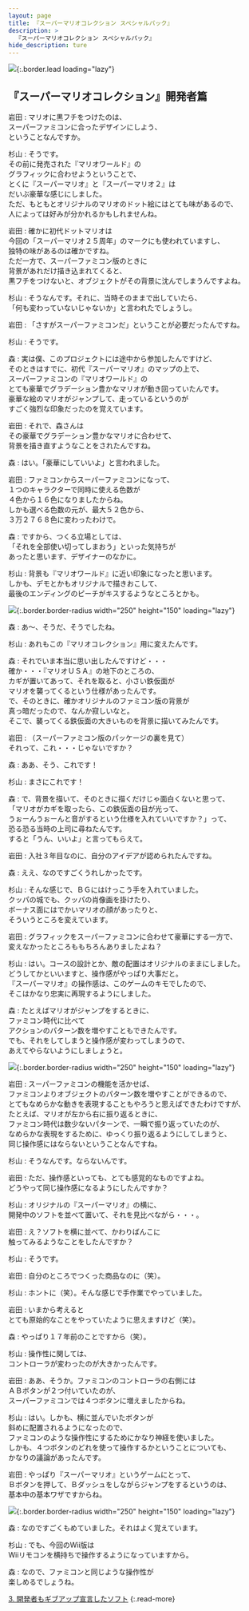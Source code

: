 ```yaml
---
layout: page
title: 『スーパーマリオコレクション スペシャルパック』
description: >
  『スーパーマリオコレクション スペシャルパック』
hide_description: ture
---
```


![](/interviews/jp/wii/svmj/vol2/img/mainvisual2.jpg){:.border.lead loading="lazy"}

<DIV CLASS="link_mario25th">

## 『スーパーマリオコレクション』開発者篇

岩田
: マリオに黒フチをつけたのは、<br>スーパーファミコンに合ったデザインにしよう、<br>ということなんですか。

杉山
: そうです。<br>その前に発売された『マリオワールド』の<br>グラフィックに合わせようということで、<br>とくに『スーパーマリオ』と『スーパーマリオ２』は<br>だいぶ豪華な感じにしました。<br>ただ、もともとオリジナルのマリオのドット絵にはとても味があるので、<br>人によっては好みが分かれるかもしれませんね。

岩田
: 確かに初代ドットマリオは<br>今回の「スーパーマリオ２５周年」のマークにも使われていますし、<br>独特の味があるのは確かですね。<br>ただ一方で、スーパーファミコン版のときに<br>背景があれだけ描き込まれてくると、<br>黒フチをつけないと、オブジェクトがその背景に沈んでしまうんですよね。

杉山
: そうなんです。それに、当時そのままで出していたら、<br>「何も変わっていないじゃないか」と言われたでしょうし。

岩田
: 「さすがスーパーファミコンだ」ということが必要だったんですね。

杉山
: そうです。

森
: 実は僕、このプロジェクトには途中から参加したんですけど、<br>そのときはすでに、初代『スーパーマリオ』のマップの上で、<br>スーパーファミコンの『マリオワールド』の<br>とても豪華でグラデーション豊かなマリオが動き回っていたんです。<br>豪華な絵のマリオがジャンプして、走っているというのが<br>すごく強烈な印象だったのを覚えています。

岩田
: それで、森さんは<br>その豪華でグラデーション豊かなマリオに合わせて、<br>背景を描き直すようなことをされたんですね。

森
: はい。「豪華にしていいよ」と言われました。

岩田
: ファミコンからスーパーファミコンになって、<br>１つのキャラクターで同時に使える色数が<br>４色から１６色になりましたからね。<br>しかも選べる色数の元が、最大５２色から、<br>３万２７６８色に変わったわけで。

森
: ですから、つくる立場としては、<br>「それを全部使い切ってしまおう」といった気持ちが<br>あったと思います、デザイナーのなかに。

杉山
: 背景も『マリオワールド』に近い印象になったと思います。<br>しかも、デモとかもオリジナルで描きおこして、<br>最後のエンディングのピーチがキスするようなところとかも。

![](/interviews/jp/wii/svmj/vol2/img/photo4.jpg){:.border.border-radius width="250" height="150" loading="lazy"}

森
: あ〜、そうだ、そうでしたね。

杉山
: あれもこの『マリオコレクション』用に変えたんです。

森
: それでいま本当に思い出したんですけど・・・<br>確か・・・『マリオＵＳＡ』の地下のところの、<br>カギが置いてあって、それを取ると、小さい鉄仮面が<br>マリオを襲ってくるという仕様があったんです。<br>で、そのときに、確かオリジナルのファミコン版の背景が<br>真っ暗だったので、なんか寂しいなと。<br>そこで、襲ってくる鉄仮面の大きいものを背景に描いてみたんです。

岩田
: （スーパーファミコン版のパッケージの裏を見て）<br>それって、これ・・・じゃないですか？

森
: ああ、そう、これです！

杉山
: まさにこれです！

森
: で、背景を描いて、そのときに描くだけじゃ面白くないと思って、<br>「マリオがカギを取ったら、この鉄仮面の目が光って、<br>うぉーんうぉーんと音がするという仕様を入れていいですか？」って、<br>恐る恐る当時の上司に尋ねたんです。<br>すると「うん、いいよ」と言ってもらえて。

岩田
: 入社３年目なのに、自分のアイデアが認められたんですね。

森
: ええ、なのですごくうれしかったです。

杉山
: そんな感じで、ＢＧにはけっこう手を入れていました。<br>クッパの城でも、クッパの肖像画を掛けたり、<br>ボーナス面にはでかいマリオの顔があったりと、<br>そういうところを変えています。

岩田
: グラフィックをスーパーファミコンに合わせて豪華にする一方で、<br>変えなかったところももちろんありましたよね？

杉山
: はい。コースの設計とか、敵の配置はオリジナルのままにしました。<br>どうしてかといいますと、操作感がやっぱり大事だと。<br>『スーパーマリオ』の操作感は、このゲームのキモでしたので、<br>そこはかなり忠実に再現するようにしました。

森
: たとえばマリオがジャンプをするときに、<br>ファミコン時代に比べて<br>アクションのパターン数を増やすこともできたんです。<br>でも、それをしてしまうと操作感が変わってしまうので、<br>あえてやらないようにしましょうと。

![](/interviews/jp/wii/svmj/vol2/img/photo5.jpg){:.border.border-radius width="250" height="150" loading="lazy"}

岩田
: スーパーファミコンの機能を活かせば、<br>ファミコンよりオブジェクトのパターン数を増やすことができるので、<br>とてもなめらかな動きを表現することもやろうと思えばできたわけですが、<br>たとえば、マリオが左から右に振り返るときに、<br>ファミコン時代は数少ないパターンで、一瞬で振り返っていたのが、<br>なめらかな表現をするために、ゆっくり振り返るようにしてしまうと、<br>同じ操作感にはならないということなんですね。

杉山
: そうなんです。ならないんです。

岩田
: ただ、操作感といっても、とても感覚的なものですよね。<br>どうやって同じ操作感になるようにしたんですか？

杉山
: オリジナルの『スーパーマリオ』の横に、<br>開発中のソフトを並べて置いて、それを見比べながら・・・。

岩田
: え？ソフトを横に並べて、かわりばんこに<br>触ってみるようなことをしたんですか？

杉山
: そうです。

岩田
: 自分のところでつくった商品なのに（笑）。

杉山
: ホントに（笑）。そんな感じで手作業でやっていました。

岩田
: いまから考えると<br>とても原始的なことをやっていたように思えますけど（笑）。

森
: やっぱり１７年前のことですから（笑）。

杉山
: 操作性に関しては、<br>コントローラが変わったのが大きかったんです。

岩田
: ああ、そうか。ファミコンのコントローラの右側には<br>ＡＢボタンが２つ付いていたのが、<br>スーパーファミコンでは４つボタンに増えましたからね。

杉山
: はい。しかも、横に並んでいたボタンが<br>斜めに配置されるようになったので、<br>ファミコンのような操作性にするためにかなり神経を使いました。<br>しかも、４つボタンのどれを使って操作するかということについても、<br>かなりの議論があったんです。

岩田
: やっぱり『スーパーマリオ』というゲームにとって、<br>Ｂボタンを押して、Ｂダッシュをしながらジャンプをするというのは、<br>基本中の基本ワザですからね。

![](/interviews/jp/wii/svmj/vol2/img/photo6.jpg){:.border.border-radius width="250" height="150" loading="lazy"}

森
: なのですごくもめていました。それはよく覚えています。

杉山
: でも、今回のWii版は<br>Wiiリモコンを横持ちで操作するようになっていますから。

森
: なので、ファミコンと同じような操作性が<br>楽しめるでしょうね。

[3. 開発者もギブアップ宣言したソフト](3.md)
{:.read-more}

